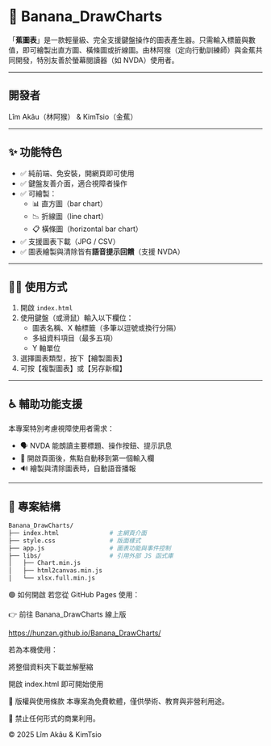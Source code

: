 # 🍌 Banana_DrawCharts

「**蕉圖表**」是一款輕量級、完全支援鍵盤操作的圖表產生器。只需輸入標籤與數值，即可繪製出直方圖、橫條圖或折線圖。由林阿猴（定向行動訓練師）與金蕉共同開發，特別友善於螢幕閱讀器（如 NVDA）使用者。

---

## 開發者
Lîm Akâu（林阿猴） & KimTsio（金蕉）

---

## ✨ 功能特色

- ✅ 純前端、免安裝，開網頁即可使用
- ✅ 鍵盤友善介面，適合視障者操作
- ✅ 可繪製：
  - 📊 直方圖（bar chart）
  - 📉 折線圖（line chart）
  - 📋 橫條圖（horizontal bar chart）
- ✅ 支援圖表下載（JPG / CSV）
- ✅ 圖表繪製與清除皆有**語音提示回饋**（支援 NVDA）

---

## 🧑‍🏫 使用方式

1. 開啟 `index.html`
2. 使用鍵盤（或滑鼠）輸入以下欄位：
   - 圖表名稱、X 軸標籤（多筆以逗號或換行分隔）
   - 多組資料項目（最多五項）
   - Y 軸單位
3. 選擇圖表類型，按下【繪製圖表】
4. 可按【複製圖表】或【另存新檔】

---

## ♿ 輔助功能支援

本專案特別考慮視障使用者需求：

- 🗣️ NVDA 能朗讀主要標題、操作按鈕、提示訊息
- 🧭 開啟頁面後，焦點自動移到第一個輸入欄
- 🔊 繪製與清除圖表時，自動語音播報

---

## 📁 專案結構

```bash
Banana_DrawCharts/
├── index.html              # 主網頁介面
├── style.css               # 版面樣式
├── app.js                  # 圖表功能與事件控制
├── libs/                   # 引用外部 JS 函式庫
│   ├── Chart.min.js
│   ├── html2canvas.min.js
│   └── xlsx.full.min.js
```

🟢 如何開啟
若您從 GitHub Pages 使用：

👉 前往 Banana_DrawCharts 線上版

https://hunzan.github.io/Banana_DrawCharts/

若為本機使用：

將整個資料夾下載並解壓縮

開啟 index.html 即可開始使用

📜 版權與使用條款
本專案為免費軟體，僅供學術、教育與非營利用途。

🚫 禁止任何形式的商業利用。

© 2025 Lîm Akâu & KimTsio